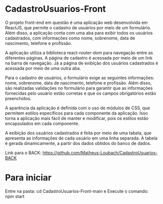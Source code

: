 # CadastroUsuarios-Front

O projeto front-end em questão é uma aplicação web desenvolvida em ReactJS, que permite o cadastro de usuários por meio de um formulário. Além disso, a aplicação conta com uma aba para exibir todos os usuários cadastrados, com informações como nome, sobrenome, data de nascimento, telefone e profissão.

A aplicação utiliza a biblioteca react-router-dom para navegação entre as diferentes páginas. A página de cadastro é acessada por meio de um link na barra de navegação. Já a página de exibição dos usuários cadastrados é acessada por meio de uma outra aba.

Para o cadastro de usuários, o formulário exige as seguintes informações: nome, sobrenome, data de nascimento, telefone e profissão. Além disso, são realizadas validações no formulário para garantir que as informações fornecidas pelo usuário estão corretas e que os campos obrigatórios estão preenchidos.

A aparência da aplicação é definida com o uso de módulos de CSS, que permitem estilos específicos para cada componente da aplicação. Isso torna a aplicação mais fácil de manter e modificar, pois os estilos estão encapsulados em cada componente.

A exibição dos usuários cadastrados é feita por meio de uma tabela, que apresenta as informações de cada usuário em uma linha separada. A tabela é gerada dinamicamente, a partir dos dados obtidos do banco de dados.

Link para o BACK: https://github.com/Matheus-Loubach/CadastroUsuarios-BACK

# Para iniciar

Entre na pasta: cd CadastroUsuarios-Front-main e Execute o comando: npm start
